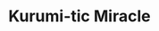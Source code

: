 --- 
title: "Kurumi-tic Miracle"
publishdate: "2019-3-28T16:48:46+02:00"
src: "https://365manga.net/manga/kurumi-tic-miracle"
image: "https://data.365manga.net/images/thumbnails/24411-kurumi-tic-miracle.jpg"
description: "1st story : Kurumi-tic Miracle (ch.1-3) Kurumi found a stone that transformed into a bracelet in her grandfather's antique shop. That bracelet lets her wish whatever. Naoki, the guy she likes, wants to get it from her so that he can fulfill his promise to his brother. His little brother has the other stone that is full of enmity and venom. If the two stones will be put together, the…"
---